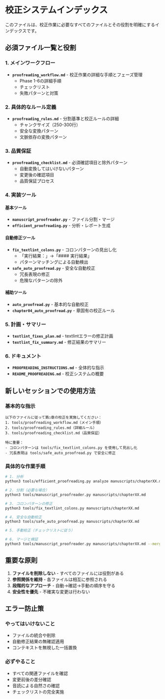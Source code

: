 # 校正システムインデックス

このファイルは、校正作業に必要なすべてのファイルとその役割を明確にするインデックスです。

## 必須ファイル一覧と役割

### 1. メインワークフロー
- **`proofreading_workflow.md`** - 校正作業の詳細な手順とフェーズ管理
  - Phase 1-6の詳細手順
  - チェックリスト
  - 失敗パターンと対策

### 2. 具体的なルール定義
- **`proofreading_rules.md`** - 分割基準と校正ルールの詳細
  - チャンクサイズ（250-300行）
  - 安全な変換パターン
  - 文脈依存の変換パターン

### 3. 品質保証
- **`proofreading_checklist.md`** - 必須確認項目と除外パターン
  - 自動変換してはいけないパターン
  - 変更後の確認項目
  - 品質保証プロセス

### 4. 実装ツール

#### 基本ツール
- **`manuscript_proofreader.py`** - ファイル分割・マージ
- **`efficient_proofreading.py`** - 分析・レポート生成

#### 自動修正ツール
- **`fix_textlint_colons.py`** - コロンパターンの見出し化
  - 「実行結果：」→「#### 実行結果」
  - パターンマッチングによる自動検出
- **`safe_auto_proofread.py`** - 安全な自動校正
  - 冗長表現の修正
  - 危険なパターンの除外

#### 補助ツール
- **`auto_proofread.py`** - 基本的な自動校正
- **`chapter04_auto_proofread.py`** - 章固有の校正ルール

### 5. 計画・サマリー
- **`textlint_fixes_plan.md`** - textlintエラーの修正計画
- **`textlint_fix_summary.md`** - 修正結果のサマリー

### 6. ドキュメント
- **`PROOFREADING_INSTRUCTIONS.md`** - 全体的な指示
- **`README_PROOFREADING.md`** - 校正システムの概要

## 新しいセッションでの使用方法

### 基本的な指示
```
以下のファイルに従って第○章の校正を実施してください：
1. tools/proofreading_workflow.md（メイン手順）
2. tools/proofreading_rules.md（詳細ルール）
3. tools/proofreading_checklist.md（品質保証）

特に重要：
- コロンパターンは tools/fix_textlint_colons.py を使用して見出し化
- 冗長表現は tools/safe_auto_proofread.py で安全に修正
```

### 具体的な作業手順
```bash
# 1. 分析
python3 tools/efficient_proofreading.py analyze manuscripts/chapterXX.md

# 2. 分割（必要な場合）
python3 tools/manuscript_proofreader.py manuscripts/chapterXX.md

# 3. コロンパターンの修正
python3 tools/fix_textlint_colons.py manuscripts/chapterXX.md

# 4. 安全な自動校正
python3 tools/safe_auto_proofread.py manuscripts/chapterXX.md

# 5. 手動校正（チェックリストに従う）

# 6. マージと検証
python3 tools/manuscript_proofreader.py manuscripts/chapterXX.md --merge --output-dir ./proofreading_chunks
```

## 重要な原則

1. **ファイルを削除しない** - すべてのファイルには役割がある
2. **参照関係を維持** - 各ファイルは相互に参照される
3. **段階的なアプローチ** - 自動→確認→手動の順序を守る
4. **安全性を優先** - 不確実な変更は行わない

## エラー防止策

### やってはいけないこと
- ファイルの統合や削除
- 自動修正結果の無確認適用
- コンテキストを無視した一括置換

### 必ずやること
- すべての関連ファイルを確認
- 変更前後の差分確認
- 音読による自然さの確認
- チェックリストの完全実施